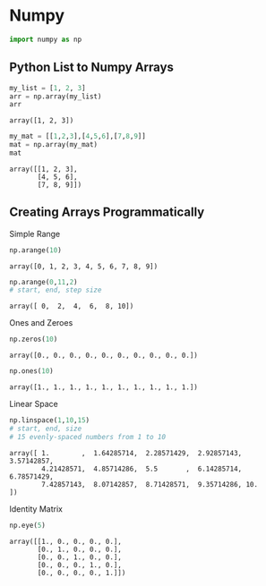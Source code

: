 
# Numpy


```python
import numpy as np
```

## Python List to Numpy Arrays


```python
my_list = [1, 2, 3]
arr = np.array(my_list)
arr 
```




    array([1, 2, 3])




```python
my_mat = [[1,2,3],[4,5,6],[7,8,9]]
mat = np.array(my_mat)
mat
```




    array([[1, 2, 3],
           [4, 5, 6],
           [7, 8, 9]])



## Creating Arrays Programmatically

Simple Range


```python
np.arange(10)
```




    array([0, 1, 2, 3, 4, 5, 6, 7, 8, 9])




```python
np.arange(0,11,2)
# start, end, step size
```




    array([ 0,  2,  4,  6,  8, 10])



Ones and Zeroes


```python
np.zeros(10)
```




    array([0., 0., 0., 0., 0., 0., 0., 0., 0., 0.])




```python
np.ones(10)
```




    array([1., 1., 1., 1., 1., 1., 1., 1., 1., 1.])



Linear Space


```python
np.linspace(1,10,15)
# start, end, size
# 15 evenly-spaced numbers from 1 to 10
```




    array([ 1.        ,  1.64285714,  2.28571429,  2.92857143,  3.57142857,
            4.21428571,  4.85714286,  5.5       ,  6.14285714,  6.78571429,
            7.42857143,  8.07142857,  8.71428571,  9.35714286, 10.        ])



Identity Matrix


```python
np.eye(5)
```




    array([[1., 0., 0., 0., 0.],
           [0., 1., 0., 0., 0.],
           [0., 0., 1., 0., 0.],
           [0., 0., 0., 1., 0.],
           [0., 0., 0., 0., 1.]])


